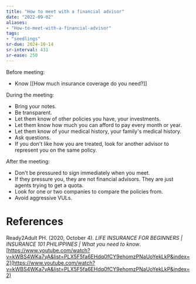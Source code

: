 ```yaml
---
title: "How to meet with a financial advisor"
date: "2022-09-02"
aliases:
- "How-to-meet-with-a-financial-advisor"
tags:
- "seedlings"
sr-due: 2024-10-14
sr-interval: 431
sr-ease: 250
---
```


Before meeting:
- Know [[How much insurance coverage do you need?]]

During the meeting:
- Bring your notes.
- Be transparent.
- Let them know of other policies you have, your investments.
- Let them know how much you can afford to pay every month or year.
- Let them know of your medical history, your family's medical history.
- Ask questions.
- If you don't like how you are treated, look for another advisor to represent you on the same policy.

After the meeting:
- Don't be pressured to sign immediately when you meet.
- If they pressure you, they are not financial advisors. They are just agents trying to get a quota.
- Look for one or two companies to compare the policies from.
- Avoid aggressive VULs.

# References

Ready2Adult PH. (2020, October 4). *LIFE INSURANCE FOR BEGINNERS | INSURANCE 101 PHILIPPINES | What you need to know*. [https://www.youtube.com/watch?v=kWBS4WKa7yA&list=PLX5F5fa6EHdq0fCY9ehomzPNaUoYekLkP&index=2](https://www.youtube.com/watch?v=kWBS4WKa7yA&list=PLX5F5fa6EHdq0fCY9ehomzPNaUoYekLkP&index=2)